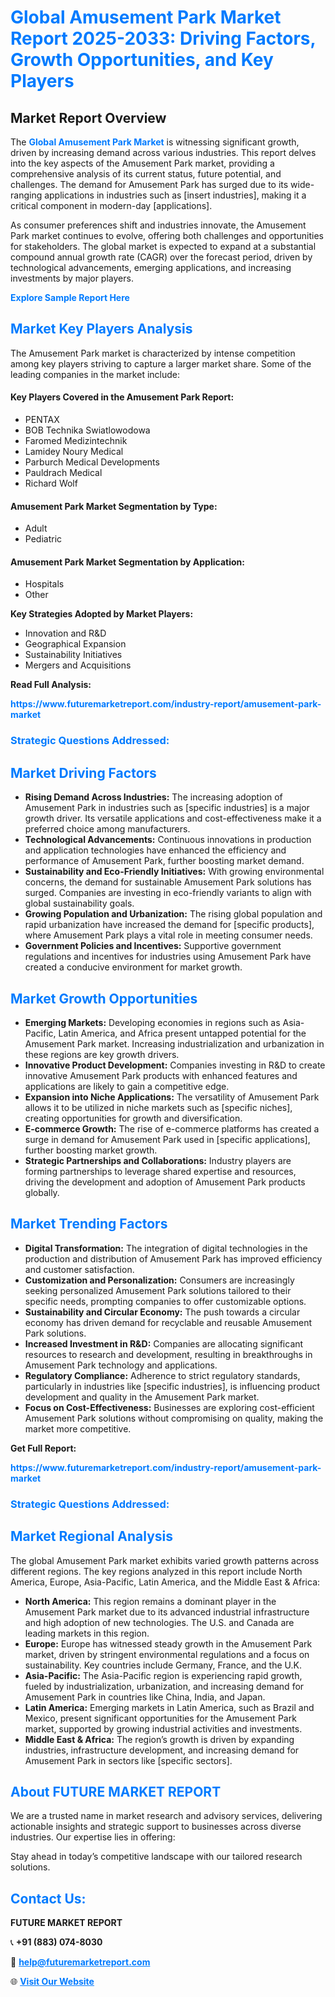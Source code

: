 <h1 style="color: #007BFF;">Global Amusement Park Market Report 2025-2033: Driving Factors, Growth Opportunities, and Key Players</h1>

<section id="overview">
<h2>Market Report Overview</h2>
<p>The <a href="https://www.futuremarketreport.com/industry-report/amusement-park-market" style="color: #007BFF; text-decoration: none;"><strong>Global Amusement Park Market</strong></a> is witnessing significant growth, driven by increasing demand across various industries. This report delves into the key aspects of the Amusement Park market, providing a comprehensive analysis of its current status, future potential, and challenges. The demand for Amusement Park has surged due to its wide-ranging applications in industries such as [insert industries], making it a critical component in modern-day [applications].</p>
<p>As consumer preferences shift and industries innovate, the Amusement Park market continues to evolve, offering both challenges and opportunities for stakeholders. The global market is expected to expand at a substantial compound annual growth rate (CAGR) over the forecast period, driven by technological advancements, emerging applications, and increasing investments by major players.</p>
</section>

<section id="overview">
<p><a href="https://www.futuremarketreport.com/request-sample/reportId=35125" style="color: #007BFF; text-decoration: none;"><strong>Explore Sample Report Here</strong></a></p>
</section>

<section id="key-players">
<h2 style="color: #007BFF;">Market Key Players Analysis</h2>
<p>The Amusement Park market is characterized by intense competition among key players striving to capture a larger market share. Some of the leading companies in the market include:</p>
<h4>Key Players Covered in the Amusement Park Report:</h4>
<ul><li>PENTAX</li><li>BOB Technika Swiatlowodowa</li><li>Faromed Medizintechnik</li><li>Lamidey Noury Medical</li><li>Parburch Medical Developments</li><li>Pauldrach Medical</li><li>Richard Wolf</li></ul>
<h4>Amusement Park Market Segmentation by Type:</h4>
<ul><li>Adult</li><li>Pediatric</li></ul>

<h4>Amusement Park Market Segmentation by Application:</h4>
<ul><li>Hospitals</li><li>Other</li></ul>
<p><strong>Key Strategies Adopted by Market Players:</strong></p>
<ul>
<li>Innovation and R&D</li>
<li>Geographical Expansion</li>
<li>Sustainability Initiatives</li>
<li>Mergers and Acquisitions</li>
</ul>
</section>

<section>
<p><strong>Read Full Analysis: </strong></p><a href="https://www.futuremarketreport.com/industry-report/amusement-park-market" style="color: #007BFF; text-decoration: none;"><strong>https://www.futuremarketreport.com/industry-report/amusement-park-market</strong></a>
<h3 style="color: #007BFF;">Strategic Questions Addressed:</h3>
</section>

<section id="driving-factors">
<h2 style="color: #007BFF;">Market Driving Factors</h2>
<ul>
<li><strong>Rising Demand Across Industries:</strong> The increasing adoption of Amusement Park in industries such as [specific industries] is a major growth driver. Its versatile applications and cost-effectiveness make it a preferred choice among manufacturers.</li>
<li><strong>Technological Advancements:</strong> Continuous innovations in production and application technologies have enhanced the efficiency and performance of Amusement Park, further boosting market demand.</li>
<li><strong>Sustainability and Eco-Friendly Initiatives:</strong> With growing environmental concerns, the demand for sustainable Amusement Park solutions has surged. Companies are investing in eco-friendly variants to align with global sustainability goals.</li>
<li><strong>Growing Population and Urbanization:</strong> The rising global population and rapid urbanization have increased the demand for [specific products], where Amusement Park plays a vital role in meeting consumer needs.</li>
<li><strong>Government Policies and Incentives:</strong> Supportive government regulations and incentives for industries using Amusement Park have created a conducive environment for market growth.</li>
</ul>
</section>

<section id="growth-opportunities">
<h2 style="color: #007BFF;">Market Growth Opportunities</h2>
<ul>
<li><strong>Emerging Markets:</strong> Developing economies in regions such as Asia-Pacific, Latin America, and Africa present untapped potential for the Amusement Park market. Increasing industrialization and urbanization in these regions are key growth drivers.</li>
<li><strong>Innovative Product Development:</strong> Companies investing in R&D to create innovative Amusement Park products with enhanced features and applications are likely to gain a competitive edge.</li>
<li><strong>Expansion into Niche Applications:</strong> The versatility of Amusement Park allows it to be utilized in niche markets such as [specific niches], creating opportunities for growth and diversification.</li>
<li><strong>E-commerce Growth:</strong> The rise of e-commerce platforms has created a surge in demand for Amusement Park used in [specific applications], further boosting market growth.</li>
<li><strong>Strategic Partnerships and Collaborations:</strong> Industry players are forming partnerships to leverage shared expertise and resources, driving the development and adoption of Amusement Park products globally.</li>
</ul>
</section>

<section id="trending-factors">
<h2 style="color: #007BFF;">Market Trending Factors</h2>
<ul>
<li><strong>Digital Transformation:</strong> The integration of digital technologies in the production and distribution of Amusement Park has improved efficiency and customer satisfaction.</li>
<li><strong>Customization and Personalization:</strong> Consumers are increasingly seeking personalized Amusement Park solutions tailored to their specific needs, prompting companies to offer customizable options.</li>
<li><strong>Sustainability and Circular Economy:</strong> The push towards a circular economy has driven demand for recyclable and reusable Amusement Park solutions.</li>
<li><strong>Increased Investment in R&D:</strong> Companies are allocating significant resources to research and development, resulting in breakthroughs in Amusement Park technology and applications.</li>
<li><strong>Regulatory Compliance:</strong> Adherence to strict regulatory standards, particularly in industries like [specific industries], is influencing product development and quality in the Amusement Park market.</li>
<li><strong>Focus on Cost-Effectiveness:</strong> Businesses are exploring cost-efficient Amusement Park solutions without compromising on quality, making the market more competitive.</li>
</ul>
</section>

<section>
<p><strong>Get Full Report: </strong></p><a href="https://www.futuremarketreport.com/industry-report/amusement-park-market" style="color: #007BFF; text-decoration: none;"><strong>https://www.futuremarketreport.com/industry-report/amusement-park-market</strong></a>
<h3 style="color: #007BFF;">Strategic Questions Addressed:</h3>
</section>


<section id="regional-analysis">
<h2 style="color: #007BFF;">Market Regional Analysis</h2>
<p>The global Amusement Park market exhibits varied growth patterns across different regions. The key regions analyzed in this report include North America, Europe, Asia-Pacific, Latin America, and the Middle East & Africa:</p>
<ul>
<li><strong>North America:</strong> This region remains a dominant player in the Amusement Park market due to its advanced industrial infrastructure and high adoption of new technologies. The U.S. and Canada are leading markets in this region.</li>
<li><strong>Europe:</strong> Europe has witnessed steady growth in the Amusement Park market, driven by stringent environmental regulations and a focus on sustainability. Key countries include Germany, France, and the U.K.</li>
<li><strong>Asia-Pacific:</strong> The Asia-Pacific region is experiencing rapid growth, fueled by industrialization, urbanization, and increasing demand for Amusement Park in countries like China, India, and Japan.</li>
<li><strong>Latin America:</strong> Emerging markets in Latin America, such as Brazil and Mexico, present significant opportunities for the Amusement Park market, supported by growing industrial activities and investments.</li>
<li><strong>Middle East & Africa:</strong> The region’s growth is driven by expanding industries, infrastructure development, and increasing demand for Amusement Park in sectors like [specific sectors].</li>
</ul>
</section>

<footer>
<h2 style="color: #007BFF;">About FUTURE MARKET REPORT</h2>
<p>We are a trusted name in market research and advisory services, delivering actionable insights and strategic support to businesses across diverse industries. Our expertise lies in offering:</p>

<p>Stay ahead in today’s competitive landscape with our tailored research solutions.</p>

<h2 style="color: #007BFF;">Contact Us:</h2>
<p><strong>FUTURE MARKET REPORT</strong></p>
<p>📞 <strong>+91 (883) 074-8030</strong></p>
<p>📧 <strong><a href="mailto:help@futuremarketreport.com" style="color: #007BFF;">help@futuremarketreport.com</a></strong></p>
<p>🌐 <strong><a href="https://www.futuremarketreport.com/" style="color: #007BFF;">Visit Our Website</a></strong></p>
</footer>